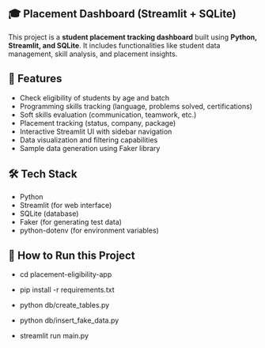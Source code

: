 ## 🎓 Placement Dashboard (Streamlit + SQLite)

This project is a **student placement tracking dashboard** built using **Python, Streamlit, and SQLite**. It includes functionalities like student data management, skill analysis, and placement insights.

## 🚀 Features

- Check eligibility of students by age and batch
- Programming skills tracking (language, problems solved, certifications)
- Soft skills evaluation (communication, teamwork, etc.)
- Placement tracking (status, company, package)
- Interactive Streamlit UI with sidebar navigation
- Data visualization and filtering capabilities
- Sample data generation using Faker library

## 🛠️ Tech Stack

- Python 
- Streamlit (for web interface)
- SQLite (database)
- Faker (for generating test data)
- python-dotenv (for environment variables)

## 🧾 How to Run this Project

- cd placement-eligibility-app
- pip install -r requirements.txt
- python db/create_tables.py
- python db/insert_fake_data.py

- streamlit run main.py
